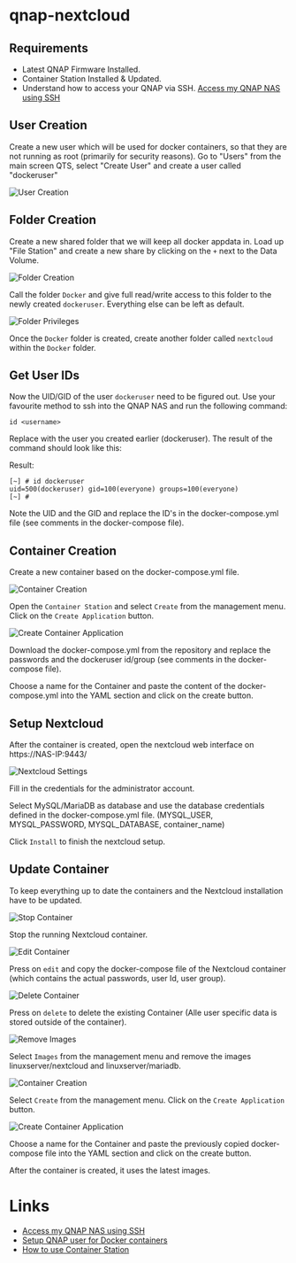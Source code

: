 # qnap-nextcloud

## Requirements

- Latest QNAP Firmware Installed.
- Container Station Installed & Updated.
- Understand how to access your QNAP via SSH.  [Access my QNAP NAS using SSH](https://www.qnap.com/en/how-to/knowledge-base/article/how-do-i-access-my-qnap-nas-using-ssh)

## User Creation
Create a new user which will be used for docker containers, so that they are not running as root (primarily for security reasons). 
Go to "Users" from the main screen QTS, select "Create User" and create a user called "dockeruser"

![User Creation](.attachments/UserCreation.png)


## Folder Creation
Create a new shared folder that we will keep all docker appdata in. Load up "File Station" and create a new share by clicking on the `+` next to the Data Volume.

![Folder Creation](.attachments/FolderCreation.png)

Call the folder `Docker` and give full read/write access to this folder to the newly created `dockeruser`. Everything else can be left as default.

![Folder Privileges](.attachments/FolderPrivileges.png)

Once the `Docker` folder is created, create another folder called `nextcloud` within the `Docker` folder.


## Get User IDs
Now the UID/GID of the user `dockeruser` need to be figured out. Use your favourite method to ssh into the QNAP NAS and run the following command:

```console
id <username>
```

Replace <username> with the user you created earlier (dockeruser). The result of the command should look like this:

Result:
```console
[~] # id dockeruser
uid=500(dockeruser) gid=100(everyone) groups=100(everyone)
[~] #
```

Note the UID and the GID and replace the ID's in the docker-compose.yml file (see comments in the docker-compose file).


## Container Creation
Create a new container based on the docker-compose.yml file.

![Container Creation](.attachments/ContainerCreation.png)

Open the `Container Station` and select `Create` from the management menu. Click on the `Create Application` button.

![Create Container Application](.attachments/CreateContainerApplication.png)

Download the docker-compose.yml from the repository and replace the passwords and the dockeruser id/group (see comments in the docker-compose file).

Choose a name for the Container and paste the content of the docker-compose.yml into the YAML section and click on the create button.

## Setup Nextcloud 
After the container is created, open the nextcloud web interface on https://NAS-IP:9443/

![Nextcloud Settings](.attachments/NextcloudSettings.png)

Fill in the credentials for the administrator account.

Select MySQL/MariaDB as database and use the database credentials defined in the docker-compose.yml file.
(MYSQL_USER, MYSQL_PASSWORD, MYSQL_DATABASE, container_name)

Click `Install` to finish the nextcloud setup.


## Update Container

To keep everything up to date the containers and the Nextcloud installation have to be updated.

![Stop Container](.attachments/StopContainer.png)

Stop the running Nextcloud container.

![Edit Container](.attachments/EditContainer.png)

Press on `edit` and copy the docker-compose file of the Nextcloud container (which contains the actual passwords, user Id, user group).

![Delete Container](.attachments/DeleteContainer.png)

Press on `delete` to delete the existing Container (Alle user specific data is stored outside of the container).

![Remove Images](.attachments/RemoveImages.png)

Select `Images` from the management menu and remove the images linuxserver/nextcloud and linuxserver/mariadb.

![Container Creation](.attachments/ContainerCreation.png)

Select `Create` from the management menu. Click on the `Create Application` button.

![Create Container Application](.attachments/CreateContainerApplication.png)

Choose a name for the Container and paste the previously copied docker-compose file into the YAML section and click on the create button.

After the container is created, it uses the latest images.


# Links
- [Access my QNAP NAS using SSH](https://www.qnap.com/en/how-to/knowledge-base/article/how-do-i-access-my-qnap-nas-using-ssh)
- [Setup QNAP user for Docker containers](https://www.linuxserver.io/blog/2017-09-17-how-to-setup-containers-on-qnap)
- [How to use Container Station](https://www.qnap.com/en/how-to/tutorial/article/how-to-use-container-station)
